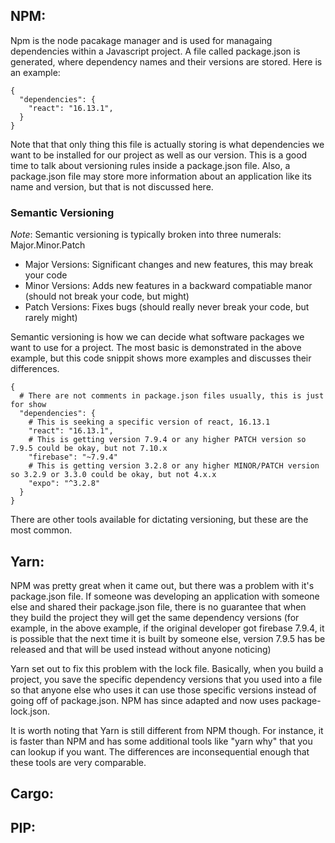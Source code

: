 ## NPM:

Npm is the node pacakage manager and is used for managaing dependencies within a Javascript project. A file called package.json is generated, where dependency names and their versions are stored. Here is an example:

~~~~
{
  "dependencies": {
    "react": "16.13.1",
  }
}
~~~~

Note that that only thing this file is actually storing is what dependencies we want to be installed for our project as well as our version. This is a good time to talk about versioning rules inside a package.json file. Also, a package.json file may store more information about an application like its name and version, but that is not discussed here.

### Semantic Versioning
*Note*: Semantic versioning is typically broken into three numerals: Major.Minor.Patch
* Major Versions: Significant changes and new features, this may break your code
* Minor Versions: Adds new features in a backward compatiable manor (should not break your code, but might)
* Patch Versions: Fixes bugs (should really never break your code, but rarely might)

Semantic versioning is how we can decide what software packages we want to use for a project. The most basic is demonstrated in the above example, but this code snippit shows more examples and discusses their differences.

~~~~
{
  # There are not comments in package.json files usually, this is just for show
  "dependencies": {
    # This is seeking a specific version of react, 16.13.1
    "react": "16.13.1",
    # This is getting version 7.9.4 or any higher PATCH version so 7.9.5 could be okay, but not 7.10.x
    "firebase": "~7.9.4"
    # This is getting version 3.2.8 or any higher MINOR/PATCH version so 3.2.9 or 3.3.0 could be okay, but not 4.x.x
    "expo": "^3.2.8"
  }
}
~~~~

There are other tools available for dictating versioning, but these are the most common.

## Yarn:

NPM was pretty great when it came out, but there was a problem with it's package.json file. If someone was  developing an application with someone else and shared their package.json file, there is no guarantee that when they build the project they will get the same dependency versions (for example, in the above example, if the original developer got firebase 7.9.4, it is possible that the next time it is built by someone else, version 7.9.5 has be released and that will be used instead without anyone noticing)

Yarn set out to fix this problem with the lock file. Basically, when you build a project, you save the specific dependency versions that you used into a file so that anyone else who uses it can use those specific versions instead of going off of package.json. NPM has since adapted and now uses package-lock.json.

It is worth noting that Yarn is still different from NPM though. For instance, it is faster than NPM and has some additional tools like "yarn why" that you can lookup if you want. The differences are inconsequential enough that these tools are very comparable.

## Cargo:

## PIP:
